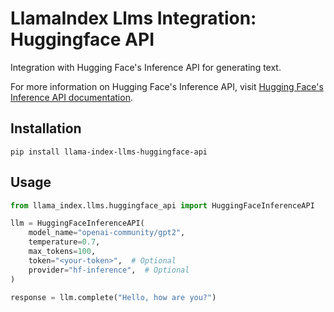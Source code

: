 # LlamaIndex Llms Integration: Huggingface API

Integration with Hugging Face's Inference API for generating text.

For more information on Hugging Face's Inference API, visit [Hugging Face's Inference API documentation](https://huggingface.co/docs/api-inference/quicktour).

## Installation

```shell
pip install llama-index-llms-huggingface-api
```

## Usage

```python
from llama_index.llms.huggingface_api import HuggingFaceInferenceAPI

llm = HuggingFaceInferenceAPI(
    model_name="openai-community/gpt2",
    temperature=0.7,
    max_tokens=100,
    token="<your-token>",  # Optional
    provider="hf-inference",  # Optional
)

response = llm.complete("Hello, how are you?")
```
